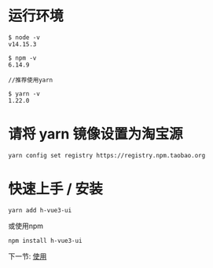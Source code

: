 # 运行环境

```
$ node -v
v14.15.3

$ npm -v
6.14.9

//推荐使用yarn

$ yarn -v
1.22.0

```
# 请将 yarn 镜像设置为淘宝源

```
yarn config set registry https://registry.npm.taobao.org
```

# 快速上手 / 安装

```
yarn add h-vue3-ui
```
  或使用npm
```
npm install h-vue3-ui
```
下一节: [使用](#/doc/use)